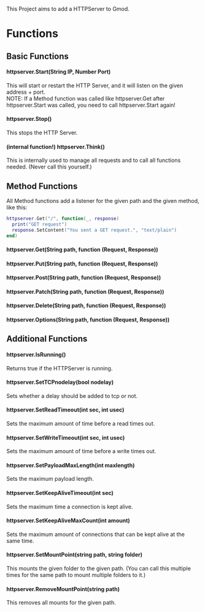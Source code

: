 This Project aims to add a HTTPServer to Gmod.

# Functions
## Basic Functions
#### httpserver.Start(String IP, Number Port)
This will start or restart the HTTP Server, and it will listen on the given address + port.  
NOTE: If a Method function was called like httpserver.Get after httpserver.Start was called, you need to call httpserver.Start again!
#### httpserver.Stop()
This stops the HTTP Server.
#### (internal function!) httpserver.Think()
This is internally used to manage all requests and to call all functions needed. (Never call this yourself.)

## Method Functions
All Method functions add a listener for the given path and the given method, like this:
```lua
httpserver.Get("/", function(_, response) 
  print("GET request") 
  response.SetContent("You sent a GET request.", "text/plain")
end)
```
#### httpserver.Get(String path, function (Request, Response))
#### httpserver.Put(String path, function (Request, Response))
#### httpserver.Post(String path, function (Request, Response))
#### httpserver.Patch(String path, function (Request, Response))
#### httpserver.Delete(String path, function (Request, Response))
#### httpserver.Options(String path, function (Request, Response))

## Additional Functions
#### httpserver.IsRunning()
Returns true if the HTTPServer is running.
#### httpserver.SetTCPnodelay(bool nodelay)
Sets whether a delay should be added to tcp or not.
#### httpserver.SetReadTimeout(int sec, int usec)
Sets the maximum amount of time before a read times out.
#### httpserver.SetWriteTimeout(int sec, int usec)
Sets the maximum amount of time before a write times out.
#### httpserver.SetPayloadMaxLength(int maxlength)
Sets the maximum payload length.
#### httpserver.SetKeepAliveTimeout(int sec)
Sets the maximum time a connection is kept alive.
#### httpserver.SetKeepAliveMaxCount(int amount)
Sets the maximum amount of connections that can be kept alive at the same time.
#### httpserver.SetMountPoint(string path, string folder)
This mounts the given folder to the given path.
(You can call this multiple times for the same path to mount multiple folders to it.)
#### httpserver.RemoveMountPoint(string path)
This removes all mounts for the given path.